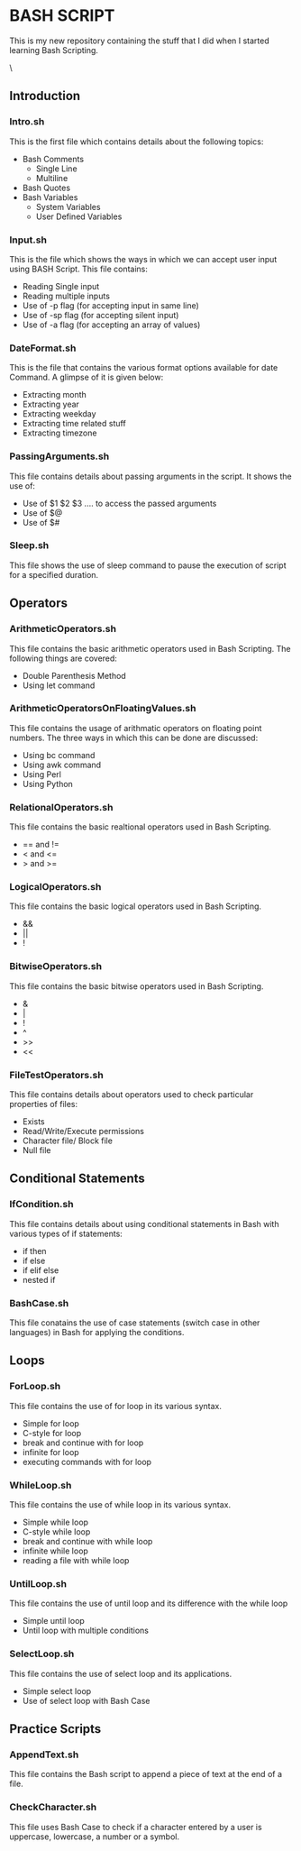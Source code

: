 # BASH SCRIPT
This is my new repository containing the stuff that I did when I started learning Bash Scripting.

\
## Introduction
  ### Intro.sh
  This is the first file which contains details about the following topics:
  - Bash Comments
    - Single Line
    - Multiline
  - Bash Quotes
  - Bash Variables
    - System Variables
    - User Defined Variables
  ### Input.sh
  This is the file which shows the ways in which we can accept user input using BASH Script. This file contains:
  - Reading Single input
  - Reading multiple inputs
  - Use of -p flag (for accepting input in same line)
  - Use of -sp flag (for accepting silent input)
  - Use of -a flag (for accepting an array of values)
  ### DateFormat.sh
  This is the file that contains the various format options available for date Command. A glimpse of it is given below:
  - Extracting month
  - Extracting year
  - Extracting weekday
  - Extracting time related stuff
  - Extracting timezone
  ### PassingArguments.sh
  This file contains details about passing arguments in the script. It shows the use of:
  - Use of $1 $2 $3 .... to access the passed arguments
  - Use of $@
  - Use of $#
  ### Sleep.sh
  This file shows the use of sleep command to pause the execution of script for a specified duration.
 
 
## Operators
  ### ArithmeticOperators.sh
  This file contains the basic arithmetic operators used in Bash Scripting. The following things are covered:
  - Double Parenthesis Method
  - Using let command
  ### ArithmeticOperatorsOnFloatingValues.sh
  This file contains the usage of arithmatic operators on floating point numbers. The three ways in which this can be done are discussed:
  - Using bc command
  - Using awk command
  - Using Perl
  - Using Python
  ### RelationalOperators.sh
  This file contains the basic realtional operators used in Bash Scripting.
  - == and !=
  - < and <=
  - \> and >=
  ### LogicalOperators.sh
  This file contains the basic logical operators used in Bash Scripting.
  - &&
  - ||
  - !
  ### BitwiseOperators.sh
  This file contains the basic bitwise operators used in Bash Scripting.
  - &
  - |
  - !
  - ^
  - \>>
  - <<
  ### FileTestOperators.sh
  This file contains details about operators used to check particular properties of files:
  - Exists
  - Read/Write/Execute permissions
  - Character file/ Block file
  - Null file
   
   
## Conditional Statements
  ### IfCondition.sh
  This file contains details about using conditional statements in Bash with various types of if statements:
  - if then
  - if else
  - if elif else
  - nested if
  ### BashCase.sh
  This file conatains the use of case statements (switch case in other languages) in Bash for applying the conditions.
  
  
## Loops
  ### ForLoop.sh
  This file contains the use of for loop in its various syntax.
  - Simple for loop
  - C-style for loop
  - break and continue with for loop
  - infinite for loop
  - executing commands with for loop
  ### WhileLoop.sh
  This file contains the use of while loop in its various syntax.
  - Simple while loop
  - C-style while loop
  - break and continue with while loop
  - infinite while loop
  - reading a file with while loop
  ### UntilLoop.sh
  This file contains the use of until loop and its difference with the while loop
  - Simple until loop
  - Until loop with multiple conditions
  ### SelectLoop.sh
  This file contains the use of select loop and its applications.
  - Simple select loop
  - Use of select loop with Bash Case
  
  
## Practice Scripts
  ### AppendText.sh
  This file contains the Bash script to append a piece of text at the end of a file.
  ### CheckCharacter.sh
  This file uses Bash Case to check if a character entered by a user is uppercase, lowercase, a number or a symbol.
